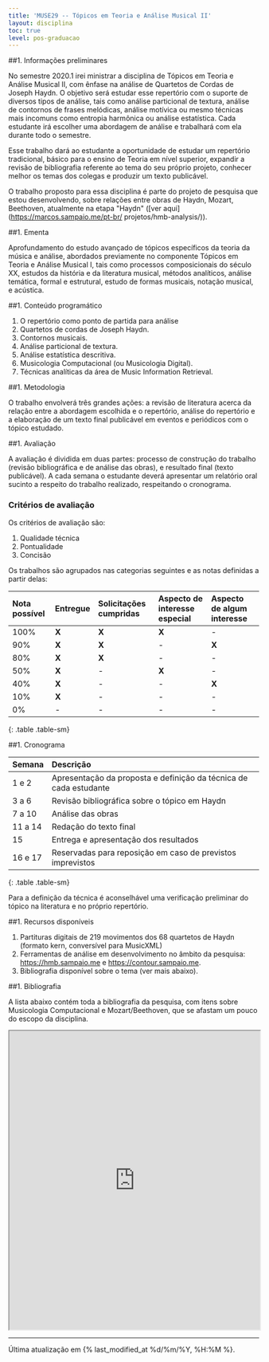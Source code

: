 ```yaml
---
title: 'MUSE29 -- Tópicos em Teoria e Análise Musical II'
layout: disciplina
toc: true
level: pos-graduacao
---
```


##1. Informações preliminares

No semestre 2020.1 irei ministrar a disciplina de Tópicos em Teoria e
Análise Musical II, com ênfase na análise de Quartetos de Cordas de Joseph
Haydn. O objetivo será estudar esse repertório com o suporte de diversos
tipos de análise, tais como análise particional de textura, análise de
contornos de frases melódicas, análise motívica ou mesmo técnicas mais
incomuns como entropia harmônica ou análise estatística. Cada estudante irá
escolher uma abordagem de análise e trabalhará com ela durante todo o
semestre.

Esse trabalho dará ao estudante a oportunidade de estudar um repertório
tradicional, básico para o ensino de Teoria em nível superior, expandir a
revisão de bibliografia referente ao tema do seu próprio projeto, conhecer
melhor os temas dos colegas e produzir um texto publicável.

O trabalho proposto para essa disciplina é parte do projeto de pesquisa que
estou desenvolvendo, sobre relações entre obras de Haydn, Mozart, Beethoven,
atualmente na etapa "Haydn" ([ver aqui](https://marcos.sampaio.me/pt-br/
projetos/hmb-analysis/)).

##1. Ementa

Aprofundamento do estudo avançado de tópicos específicos da teoria da
música e análise, abordados previamente no componente Tópicos em Teoria e
Análise Musical I, tais como processos composicionais do século XX, estudos
da história e da literatura musical, métodos analíticos, análise temática,
formal e estrutural, estudo de formas musicais, notação musical, e acústica.

##1. Conteúdo programático

1. O repertório como ponto de partida para análise
1. Quartetos de cordas de Joseph Haydn.
1. Contornos musicais.
1. Análise particional de textura.
1. Análise estatística descritiva.
1. Musicologia Computacional (ou Musicologia Digital).
1. Técnicas analíticas da área de Music Information Retrieval.

##1. Metodologia

O trabalho envolverá três grandes ações: a revisão de literatura acerca da
relação entre a abordagem escolhida e o repertório, análise do repertório e
a elaboração de um texto final publicável em eventos e periódicos com o
tópico estudado.

##1. Avaliação

A avaliação é dividida em duas partes: processo de construção do trabalho
(revisão bibliográfica e de análise das obras), e resultado final (texto
publicável). A cada semana o estudante deverá apresentar um relatório oral
sucinto a respeito do trabalho realizado, respeitando o cronograma.

### Critérios de avaliação

Os critérios de avaliação são:

1. Qualidade técnica
1. Pontualidade
1. Concisão

Os trabalhos são agrupados nas categorias seguintes e as notas definidas a
partir delas:

|Nota possível|Entregue|Solicitações cumpridas|Aspecto de interesse especial|Aspecto de algum interesse|
|:---|:---|:---|:---|:---|
|100%|**X**|**X**|**X**|-|
|90%|**X**|**X**|-|**X**|
|80%|**X**|**X**|-|-|
|50%|**X**|-|**X**|-|
|40%|**X**|-|-|**X**|
|10%|**X**|-|-|-|
|0%|-|-|-|-|
{: .table .table-sm}

##1. Cronograma

| Semana  | Descrição                                                         |
|:--------|:------------------------------------------------------------------|
| 1 e 2   | Apresentação da proposta e definição da técnica de cada estudante |
| 3 a 6   | Revisão bibliográfica sobre o tópico em Haydn                     |
| 7 a 10  | Análise das obras                                                 |
| 11 a 14 | Redação do texto final                                            |
| 15      | Entrega e apresentação dos resultados                             |
| 16 e 17 | Reservadas para reposição em caso de previstos imprevistos        |
{: .table .table-sm}

Para a definição da técnica é aconselhável uma verificação preliminar do
tópico na literatura e no próprio repertório.

##1. Recursos disponíveis

1. Partituras digitais de 219 movimentos dos 68 quartetos de Haydn (formato
   kern, conversível para MusicXML)
1. Ferramentas de análise em desenvolvimento no âmbito da pesquisa:
   https://hmb.sampaio.me e https://contour.sampaio.me.
1. Bibliografia disponível sobre o tema (ver mais abaixo).

##1. Bibliografia

A lista abaixo contém toda a bibliografia da pesquisa, com itens sobre
Musicologia Computacional e Mozart/Beethoven, que se afastam um pouco do
escopo da disciplina.

<iframe width="100%" height="600px" src="https://bibbase.org/show?bib=http%3A%2F%2Fhmb.sampaio.me%2Fbibliografia.bib"></iframe>

<hr>

Última atualização em {% last_modified_at %d/%m/%Y, %H:%M %}.